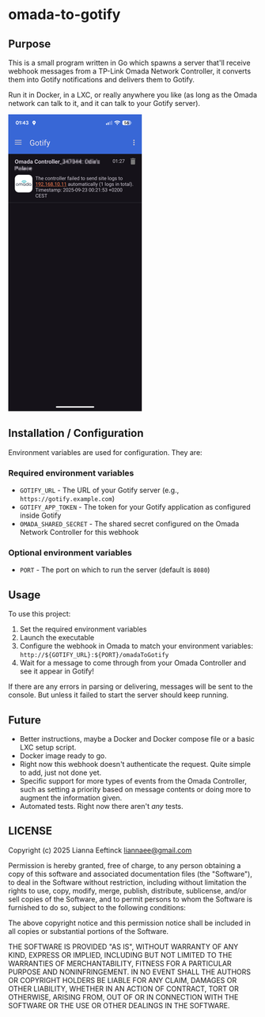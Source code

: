 # omada-to-gotify

## Purpose

This is a small program written in Go which spawns a server that'll receive
webhook messages from a TP-Link Omada Network Controller, it converts them
into Gotify notifications and delivers them to Gotify.

Run it in Docker, in a LXC, or really anywhere you like (as long as the Omada
network can talk to it, and it can talk to your Gotify server).

![Gotify screenshot with example message](gotify.png)

## Installation / Configuration

Environment variables are used for configuration. They are:

### Required environment variables

- `GOTIFY_URL` - The URL of your Gotify server (e.g., `https://gotify.example.com`)
- `GOTIFY_APP_TOKEN` - The token for your Gotify application as configured inside Gotify
- `OMADA_SHARED_SECRET` - The shared secret configured on the Omada Network Controller for this webhook

### Optional environment variables

- `PORT` - The port on which to run the server (default is `8080`)

## Usage

To use this project:

1. Set the required environment variables
2. Launch the executable
3. Configure the webhook in Omada to match your environment variables: `http://${GOTIFY_URL}:${PORT}/omadaToGotify`
4. Wait for a message to come through from your Omada Controller and see it appear in Gotify!

If there are any errors in parsing or delivering, messages will be sent to the console. But unless it failed to start the server should keep running.

## Future

- Better instructions, maybe a Docker and Docker compose file or a basic LXC setup script.
- Docker image ready to go.
- Right now this webhook doesn't authenticate the request. Quite simple to add, just not done yet.
- Specific support for more types of events from the Omada Controller, such as setting a priority based on message contents or doing more to augment the information given.
- Automated tests. Right now there aren't _any_ tests.

## LICENSE

Copyright (c) 2025 Lianna Eeftinck <liannaee@gmail.com>

Permission is hereby granted, free of charge, to any person obtaining a copy of this software and associated documentation files (the "Software"), to deal in the Software without restriction, including without limitation the rights to use, copy, modify, merge, publish, distribute, sublicense, and/or sell copies of the Software, and to permit persons to whom the Software is furnished to do so, subject to the following conditions:

The above copyright notice and this permission notice shall be included in all copies or substantial portions of the Software.

THE SOFTWARE IS PROVIDED "AS IS", WITHOUT WARRANTY OF ANY KIND, EXPRESS OR IMPLIED, INCLUDING BUT NOT LIMITED TO THE WARRANTIES OF MERCHANTABILITY, FITNESS FOR A PARTICULAR PURPOSE AND NONINFRINGEMENT. IN NO EVENT SHALL THE AUTHORS OR COPYRIGHT HOLDERS BE LIABLE FOR ANY CLAIM, DAMAGES OR OTHER LIABILITY, WHETHER IN AN ACTION OF CONTRACT, TORT OR OTHERWISE, ARISING FROM, OUT OF OR IN CONNECTION WITH THE SOFTWARE OR THE USE OR OTHER DEALINGS IN THE SOFTWARE.